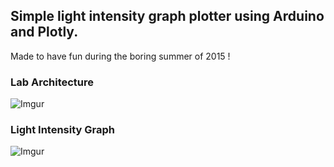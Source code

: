 ## Simple light intensity graph plotter using Arduino and Plotly.

Made to have fun during the boring summer of 2015 !

### Lab Architecture
![Imgur](https://i.imgur.com/gMSbFjR.png)
### Light Intensity Graph
![Imgur](https://i.imgur.com/tfi6XNn.png)
